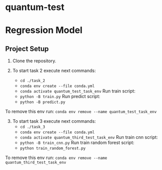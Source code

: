 # quantum-test


# Regression Model

## Project Setup
1. Clone the repository.



2. To start task 2 execute next commands:
    - ```cd ./task_2 ```
    - ```conda env create --file conda.yml```
    - ```conda activate quantum_test_task_env```
Run train script:
    - ```python -B train.py```
Run predict script:
    - ```python -B predict.py```

To remove this env run: ```conda env remove --name quantum_test_task_env```




3. To start task 3 execute next commands:
    - ```cd ./task_3 ```
    - ```conda env create --file conda.yml```
    - ```conda activate quantum_third_test_task_env```
Run train cnn script:
    - ```python -B train_cnn.py```
Run train random forest script:
    - ```python train_random_forest.py```

To remove this env run: ```conda env remove --name quantum_third_test_task_env```

